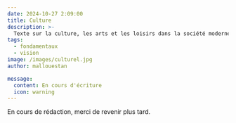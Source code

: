 ```yaml
---
date: 2024-10-27 2:09:00
title: Culture
description: >-
  Texte sur la culture, les arts et les loisirs dans la société moderne 
tags:
  - fondamentaux
  - vision
image: /images/culturel.jpg
author: mallouestan

message:
  content: En cours d'écriture
  icon: warning
---
```


En cours de rédaction, merci de revenir plus tard.